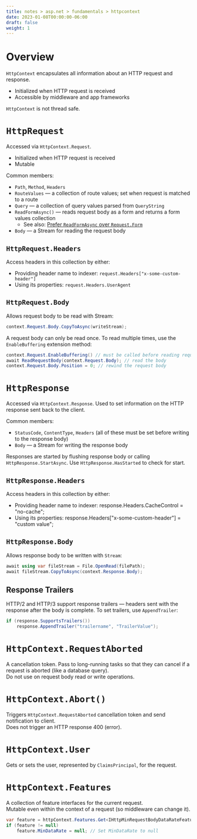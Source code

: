 ```yaml
---
title: notes > asp.net > fundamentals > httpcontext
date: 2023-01-08T00:00:00-06:00
draft: false
weight: 1
---
```


# Overview
`HttpContext` encapsulates all information about an HTTP request and response.
- Initialized when HTTP request is received
- Accessible by middleware and app frameworks

`HttpContext` <r>is not thread safe</r>.

# `HttpRequest`
Accessed via `HttpContext.Request`.
- Initialized when HTTP request is received
- Mutable
	
Common members:
- `Path`, `Method`, `Headers`
- `RouteValues` — a collection of route values; set when request is matched to a route
- `Query` — a collection of query values parsed from `QueryString`
- `ReadFormAsync()` — reads request body as a form and returns a form values collection
    - See also:  [Prefer `ReadFormAsync` over `Request.Form`](https://learn.microsoft.com/en-us/aspnet/core/fundamentals/best-practices?view=aspnetcore-7.0#prefer-readformasync-over-requestform)
- `Body` — a Stream for reading the request body

## `HttpRequest.Headers`
Access headers in this collection by either:
- Providing header name to indexer:  `request.Headers["x-some-custom-header"]`
- Using its properties:  `request.Headers.UserAgent`

## `HttpRequest.Body`
Allows request body to be read with Stream:
```cs
context.Request.Body.CopyToAsync(writeStream);
```
A request body can only be read once.
To read multiple times, use the `EnableBuffering` extension method:
```cs
context.Request.EnableBuffering() // must be called before reading request body
await ReadRequestBody(context.Request.Body); // read the body
context.Request.Body.Position = 0; // rewind the request body
```

# `HttpResponse`
Accessed via `HttpContext.Response`.
Used to set information on the HTTP response sent back to the client.

Common members:
- `StatusCode`, `ContentType`, `Headers` (all of these must be set before writing to the response body)
- `Body` — a Stream for writing the response body

Responses are started by flushing response body or calling `HttpResponse.StartAsync`.
Use `HttpResponse.HasStarted` to check for start.

## `HttpResponse.Headers`
Access headers in this collection by either:
- Providing header name to indexer:  response.Headers.CacheControl = "no-cache";
- Using its properties:  response.Headers["x-some-custom-header"] = "custom value";

## `HttpResponse.Body`
Allows response body to be written with `Stream`:
```cs
await using var fileStream = File.OpenRead(filePath);
await fileStream.CopyToAsync(context.Response.Body);
```

## Response Trailers
HTTP/2 and HTTP/3 support response trailers — headers sent with the response after the body is complete.
To set trailers, use `AppendTrailer`:
```cs
if (response.SupportsTrailers())
    response.AppendTrailer("trailername", "TrailerValue");
```

# `HttpContext.RequestAborted`
A cancellation token.  Pass to long-running tasks so that they can cancel if a request is aborted (like a database query).  
Do not use on request body read or write operations.

# `HttpContext.Abort()`
Triggers `HttpContext.RequestAborted` cancellation token and send notification to client.  
Does not trigger an HTTP response 400 (error).

# `HttpContext.User`
Gets or sets the user, represented by `ClaimsPrincipal`, for the request.

# `HttpContext.Features`
A collection of feature interfaces for the current request.  
Mutable even within the context of a request (so middleware can change it).
```cs
var feature = httpContext.Features.Get<IHttpMinRequestBodyDataRateFeature>(); // Get a feature from the collection
if (feature != null)
    feature.MinDataRate = null; // Set MinDataRate to null

```
